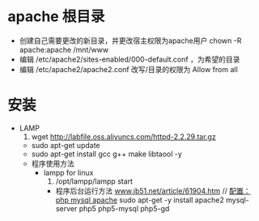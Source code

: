 # apache 根目录
* 创建自己需要更改的新目录，并更改宿主权限为apache用户 chown -R apache:apache /mnt/www
* 编辑  /etc/apache2/sites-enabled/000-default.conf ，为希望的目录
* 编辑 /etc/apache2/apache2.conf 改写/目录的权限为 Allow from all

# 安装
* LAMP
    1. wget http://labfile.oss.aliyuncs.com/httpd-2.2.29.tar.gz
    * sudo apt-get update
    * sudo apt-get install gcc g++ make libtaool -y
    * 程序使用方法
        * lampp for linux
            1. /opt/lampp/lampp start
            * 程序后台运行方法 www.jb51.net/article/61904.htm
	// [配置：php mysql apache](www.renfei.org/blog/set-up-apache-mysql-php-phpmyadmin-on-ubuntu-server.html)
	sudo apt-get -y install apache2 mysql-server php5 php5-mysql php5-gd

